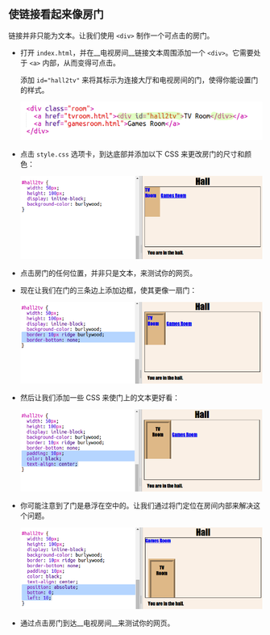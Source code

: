 ## 使链接看起来像房门

链接并非只能为文本。让我们使用 `<div>` 制作一个可点击的房门。



+ 打开 `index.html`，并在__电视房间__链接文本周围添加一个 `<div>`。它需要处于 `<a>` 内部，从而变得可点击。

  添加 `id="hall2tv"` 来将其标示为连接大厅和电视房间的门，使得你能设置门的样式。 

  ![screenshot](images/rooms-tvroom-div.png)  

+ 点击 `style.css` 选项卡，到达底部并添加以下 CSS 来更改房门的尺寸和颜色：

	![screenshot](images/rooms-door-css1.png)

+ 点击房门的任何位置，并非只是文本，来测试你的网页。

+ 现在让我们在门的三条边上添加边框，使其更像一扇门：

	![screenshot](images/rooms-door-css2.png)

+ 然后让我们添加一些 CSS 来使门上的文本更好看：

	![screenshot](images/rooms-door-css3.png)

+ 你可能注意到了门是悬浮在空中的。让我们通过将门定位在房间内部来解决这个问题。

	![screenshot](images/rooms-door-position.png)	

+ 通过点击房门到达__电视房间__来测试你的网页。



